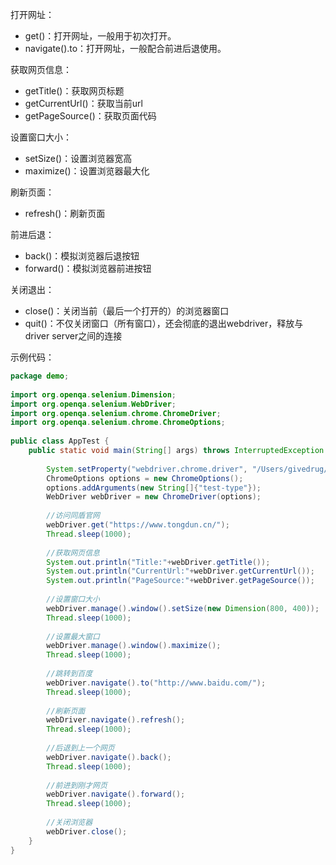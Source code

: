 
打开网址：

- get()：打开网址，一般用于初次打开。
- navigate().to：打开网址，一般配合前进后退使用。

获取网页信息：

- getTitle()：获取网页标题
- getCurrentUrl()：获取当前url
- getPageSource()：获取页面代码

设置窗口大小：

- setSize()：设置浏览器宽高
- maximize()：设置浏览器最大化

刷新页面：

- refresh()：刷新页面

前进后退：

- back()：模拟浏览器后退按钮
- forward()：模拟浏览器前进按钮

关闭退出：

- close()：关闭当前（最后一个打开的）的浏览器窗口
- quit()：不仅关闭窗口（所有窗口），还会彻底的退出webdriver，释放与driver server之间的连接

示例代码：

```Java
package demo;
 
import org.openqa.selenium.Dimension;
import org.openqa.selenium.WebDriver;
import org.openqa.selenium.chrome.ChromeDriver;
import org.openqa.selenium.chrome.ChromeOptions;
 
public class AppTest {
    public static void main(String[] args) throws InterruptedException {
 
        System.setProperty("webdriver.chrome.driver", "/Users/givedrug/SeleniumWebDriver/chromedriver");
        ChromeOptions options = new ChromeOptions();
        options.addArguments(new String[]{"test-type"});
        WebDriver webDriver = new ChromeDriver(options);
 
        //访问同盾官网
        webDriver.get("https://www.tongdun.cn/");
        Thread.sleep(1000);
 
        //获取网页信息
        System.out.println("Title:"+webDriver.getTitle());
        System.out.println("CurrentUrl:"+webDriver.getCurrentUrl());
        System.out.println("PageSource:"+webDriver.getPageSource());
 
        //设置窗口大小
        webDriver.manage().window().setSize(new Dimension(800, 400));
        Thread.sleep(1000);
 
        //设置最大窗口
        webDriver.manage().window().maximize();
        Thread.sleep(1000);
 
        //跳转到百度
        webDriver.navigate().to("http://www.baidu.com/");
        Thread.sleep(1000);
 
        //刷新页面
        webDriver.navigate().refresh();
        Thread.sleep(1000);
 
        //后退到上一个网页
        webDriver.navigate().back();
        Thread.sleep(1000);
 
        //前进到刚才网页
        webDriver.navigate().forward();
        Thread.sleep(1000);
 
        //关闭浏览器
        webDriver.close();
    }
}
```
